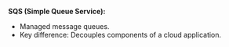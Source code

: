 **SQS (Simple Queue Service):**

*   Managed message queues.
*   Key difference: Decouples components of a cloud application.